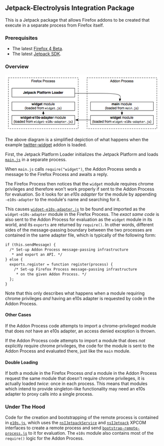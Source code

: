 ## Jetpack-Electrolysis Integration Package ##

This is a Jetpack package that allows Firefox addons to be created that execute in a separate process from Firefox itself.

### Prerequisites ###

  * The latest [Firefox 4 Beta][].
  * The latest [Jetpack SDK][].

  [Firefox 4 Beta]: http://www.mozilla.com/en-US/firefox/beta/
  [Jetpack SDK]: http://github.com/mozillalabs/jetpack-sdk

### Overview ###

![Multi-Process Architecture](http://github.com/toolness/jetpack-e10s/raw/master/diagrams/xhr.png)

The above diagram is a simplified depiction of what happens when the example [twitter-widget][] addon is loaded.

First, the Jetpack Platform Loader initializes the Jetpack Platform and loads <code>[main.js][]</code> in a separate process.

When `main.js` calls `require("widget")`, the Addon Process sends a message to the Firefox Process and awaits a reply.

The Firefox Process then notices that the `widget` module requires chrome privileges and therefore won't work properly if sent to the Addon Process for evaluation. So it looks for an *e10s adapter* for the module by appending `-e10s-adapter` to the module's name and searching for it.

This causes <code>[widget-e10s-adapter.js][]</code> to be found and imported as the `widget-e10s-adapter` module in the Firefox Process. The *exact same code* is also sent to the Addon Process for evaluation as the `widget` module in its world, and its `exports` are returned by `require()`. In other words, different sides of the message-passing boundary between the two processes are contained in the same adapter file, which is typically of the following form:

    if (this.sendMessage) {
	  /* Set-up Addon Process message-passing infrastructure
	   * and export an API. */
    } else {
	  exports.register = function register(process) {
		/* Set-up Firefox Process message-passing infrastructure
		 * on the given Addon Process. */
	  };
	}

Note that this only describes what happens when a module requiring chrome privileges *and* having an e10s adapter is requested by code in the Addon Process.

[twitter-widget]: http://github.com/toolness/jetpack-e10s/tree/master/examples/twitter-widget/
[main.js]: http://github.com/toolness/jetpack-e10s/blob/master/examples/twitter-widget/lib/main.js
[widget-e10s-adapter.js]: http://github.com/toolness/jetpack-e10s/blob/master/packages/e10s-core/lib/widget-e10s-adapter.js

#### Other Cases ####

If the Addon Process code attempts to import a chrome-privileged module that does *not* have an e10s adapter, an access denied exception is thrown.

If the Addon Process code attempts to import a module that does *not* explicitly require chrome privileges, the code for the module is sent to the Addon Process and evaluated there, just like the `main` module.

#### Double Loading ####

If both a module in the Firefox Process *and* a module in the Addon Process request the same module that doesn't require chrome privileges, it is actually loaded *twice*: once in each process. This means that modules which intend to provide singleton-like functionality may need an e10s adapter to proxy calls into a single process.

### Under The Hood ###

Code for the creation and bootstrapping of the remote process is contained in <code>[e10s.js][]</code>, which uses the <code>[nsIJetpackService][]</code> and <code>[nsIJetpack][]</code> XPCOM interfaces to create a remote process and send <code>[bootstrap-remote-process.js][]</code> to it for evaluation. The `e10s` module also contains most of the `require()` logic for the Addon Process.

[e10s.js]: http://github.com/toolness/jetpack-e10s/blob/master/packages/e10s-core/lib/e10s.js
[bootstrap-remote-process.js]: http://github.com/toolness/jetpack-e10s/blob/master/packages/e10s-core/data/bootstrap-remote-process.js
[nsIJetpackService]: http://mxr.mozilla.org/mozilla-central/source/js/jetpack/nsIJetpackService.idl
[nsIJetpack]: http://mxr.mozilla.org/mozilla-central/source/js/jetpack/nsIJetpack.idl
